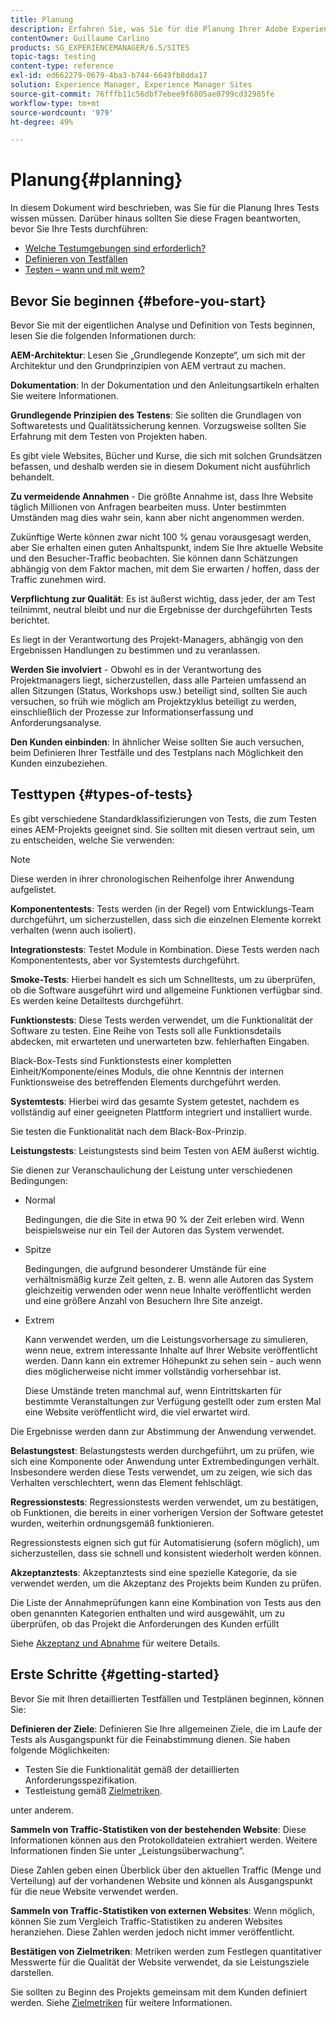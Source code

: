 ```yaml
---
title: Planung
description: Erfahren Sie, was Sie für die Planung Ihrer Adobe Experience Manager-Tests wissen müssen.
contentOwner: Guillaume Carlino
products: SG_EXPERIENCEMANAGER/6.5/SITES
topic-tags: testing
content-type: reference
exl-id: ed662279-0679-4ba3-b744-6649fb8dda17
solution: Experience Manager, Experience Manager Sites
source-git-commit: 76fffb11c56dbf7ebee9f6805ae0799cd32985fe
workflow-type: tm+mt
source-wordcount: '979'
ht-degree: 49%

---
```


# Planung{#planning}

In diesem Dokument wird beschrieben, was Sie für die Planung Ihres Tests wissen müssen. Darüber hinaus sollten Sie diese Fragen beantworten, bevor Sie Ihre Tests durchführen:

* [Welche Testumgebungen sind erforderlich?](/help/sites-developing/test-environments.md)
* [Definieren von Testfällen](/help/sites-developing/test-cases.md)
* [Testen – wann und mit wem?](/help/sites-developing/when-who.md)

## Bevor Sie beginnen {#before-you-start}

Bevor Sie mit der eigentlichen Analyse und Definition von Tests beginnen, lesen Sie die folgenden Informationen durch:

**AEM-Architektur**: Lesen Sie „Grundlegende Konzepte“, um sich mit der Architektur und den Grundprinzipien von AEM vertraut zu machen.

**Dokumentation**: In der Dokumentation und den Anleitungsartikeln erhalten Sie weitere Informationen.

**Grundlegende Prinzipien des Testens**: Sie sollten die Grundlagen von Softwaretests und Qualitätssicherung kennen. Vorzugsweise sollten Sie Erfahrung mit dem Testen von Projekten haben.

Es gibt viele Websites, Bücher und Kurse, die sich mit solchen Grundsätzen befassen, und deshalb werden sie in diesem Dokument nicht ausführlich behandelt.

**Zu vermeidende Annahmen** - Die größte Annahme ist, dass Ihre Website täglich Millionen von Anfragen bearbeiten muss. Unter bestimmten Umständen mag dies wahr sein, kann aber nicht angenommen werden.

Zukünftige Werte können zwar nicht 100 % genau vorausgesagt werden, aber Sie erhalten einen guten Anhaltspunkt, indem Sie Ihre aktuelle Website und den Besucher-Traffic beobachten. Sie können dann Schätzungen abhängig von dem Faktor machen, mit dem Sie erwarten / hoffen, dass der Traffic zunehmen wird.

**Verpflichtung zur Qualität**: Es ist äußerst wichtig, dass jeder, der am Test teilnimmt, neutral bleibt und nur die Ergebnisse der durchgeführten Tests berichtet.

Es liegt in der Verantwortung des Projekt-Managers, abhängig von den Ergebnissen Handlungen zu bestimmen und zu veranlassen.

**Werden Sie involviert** - Obwohl es in der Verantwortung des Projektmanagers liegt, sicherzustellen, dass alle Parteien umfassend an allen Sitzungen (Status, Workshops usw.) beteiligt sind, sollten Sie auch versuchen, so früh wie möglich am Projektzyklus beteiligt zu werden, einschließlich der Prozesse zur Informationserfassung und Anforderungsanalyse.

**Den Kunden einbinden**: In ähnlicher Weise sollten Sie auch versuchen, beim Definieren Ihrer Testfälle und des Testplans nach Möglichkeit den Kunden einzubeziehen.

## Testtypen {#types-of-tests}

Es gibt verschiedene Standardklassifizierungen von Tests, die zum Testen eines AEM-Projekts geeignet sind. Sie sollten mit diesen vertraut sein, um zu entscheiden, welche Sie verwenden:

>[!NOTE]
>
>Diese werden in ihrer chronologischen Reihenfolge ihrer Anwendung aufgelistet.

**Komponententests**: Tests werden (in der Regel) vom Entwicklungs-Team durchgeführt, um sicherzustellen, dass sich die einzelnen Elemente korrekt verhalten (wenn auch isoliert).

**Integrationstests**: Testet Module in Kombination. Diese Tests werden nach Komponententests, aber vor Systemtests durchgeführt.

**Smoke-Tests**: Hierbei handelt es sich um Schnelltests, um zu überprüfen, ob die Software ausgeführt wird und allgemeine Funktionen verfügbar sind. Es werden keine Detailtests durchgeführt.

**Funktionstests**: Diese Tests werden verwendet, um die Funktionalität der Software zu testen. Eine Reihe von Tests soll alle Funktionsdetails abdecken, mit erwarteten und unerwarteten bzw. fehlerhaften Eingaben.

Black-Box-Tests sind Funktionstests einer kompletten Einheit/Komponente/eines Moduls, die ohne Kenntnis der internen Funktionsweise des betreffenden Elements durchgeführt werden.

**Systemtests**: Hierbei wird das gesamte System getestet, nachdem es vollständig auf einer geeigneten Plattform integriert und installiert wurde.

Sie testen die Funktionalität nach dem Black-Box-Prinzip.

**Leistungstests**: Leistungstests sind beim Testen von AEM äußerst wichtig.

Sie dienen zur Veranschaulichung der Leistung unter verschiedenen Bedingungen:

* Normal

  Bedingungen, die die Site in etwa 90 % der Zeit erleben wird. Wenn beispielsweise nur ein Teil der Autoren das System verwendet.

* Spitze

  Bedingungen, die aufgrund besonderer Umstände für eine verhältnismäßig kurze Zeit gelten, z. B. wenn alle Autoren das System gleichzeitig verwenden oder wenn neue Inhalte veröffentlicht werden und eine größere Anzahl von Besuchern Ihre Site anzeigt.

* Extrem

  Kann verwendet werden, um die Leistungsvorhersage zu simulieren, wenn neue, extrem interessante Inhalte auf Ihrer Website veröffentlicht werden. Dann kann ein extremer Höhepunkt zu sehen sein - auch wenn dies möglicherweise nicht immer vollständig vorhersehbar ist.

  Diese Umstände treten manchmal auf, wenn Eintrittskarten für bestimmte Veranstaltungen zur Verfügung gestellt oder zum ersten Mal eine Website veröffentlicht wird, die viel erwartet wird.

Die Ergebnisse werden dann zur Abstimmung der Anwendung verwendet.

**Belastungstest**: Belastungstests werden durchgeführt, um zu prüfen, wie sich eine Komponente oder Anwendung unter Extrembedingungen verhält. Insbesondere werden diese Tests verwendet, um zu zeigen, wie sich das Verhalten verschlechtert, wenn das Element fehlschlägt.

**Regressionstests**: Regressionstests werden verwendet, um zu bestätigen, ob Funktionen, die bereits in einer vorherigen Version der Software getestet wurden, weiterhin ordnungsgemäß funktionieren.

Regressionstests eignen sich gut für Automatisierung (sofern möglich), um sicherzustellen, dass sie schnell und konsistent wiederholt werden können.

**Akzeptanztests**: Akzeptanztests sind eine spezielle Kategorie, da sie verwendet werden, um die Akzeptanz des Projekts beim Kunden zu prüfen.

Die Liste der Annahmeprüfungen kann eine Kombination von Tests aus den oben genannten Kategorien enthalten und wird ausgewählt, um zu überprüfen, ob das Projekt die Anforderungen des Kunden erfüllt

Siehe [Akzeptanz und Abnahme](/help/sites-developing/acceptance-signoff.md) für weitere Details.

## Erste Schritte {#getting-started}

Bevor Sie mit Ihren detaillierten Testfällen und Testplänen beginnen, können Sie:

**Definieren der Ziele**: Definieren Sie Ihre allgemeinen Ziele, die im Laufe der Tests als Ausgangspunkt für die Feinabstimmung dienen. Sie haben folgende Möglichkeiten:

* Testen Sie die Funktionalität gemäß der detaillierten Anforderungsspezifikation.
* Testleistung gemäß [Zielmetriken](/help/managing/best-practices-further-reference.md#key-performance-indicators-and-target-metrics).

unter anderem.

**Sammeln von Traffic-Statistiken von der bestehenden Website**: Diese Informationen können aus den Protokolldateien extrahiert werden. Weitere Informationen finden Sie unter „Leistungsüberwachung“.

Diese Zahlen geben einen Überblick über den aktuellen Traffic (Menge und Verteilung) auf der vorhandenen Website und können als Ausgangspunkt für die neue Website verwendet werden.

**Sammeln von Traffic-Statistiken von externen Websites**: Wenn möglich, können Sie zum Vergleich Traffic-Statistiken zu anderen Websites heranziehen. Diese Zahlen werden jedoch nicht immer veröffentlicht.

**Bestätigen von Zielmetriken**: Metriken werden zum Festlegen quantitativer Messwerte für die Qualität der Website verwendet, da sie Leistungsziele darstellen.

Sie sollten zu Beginn des Projekts gemeinsam mit dem Kunden definiert werden. Siehe [Zielmetriken](/help/sites-developing/planning.md) für weitere Informationen.
